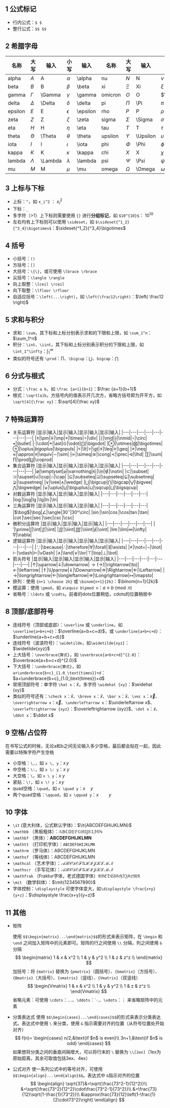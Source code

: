 ## 1 公式标记
* 行内公式：```$ $```
* 整行公式：```$$ $$```
## 2 希腊字母
|名称|大写|输入|小写|输入|名称|大写|输入|小写|输入|
|---|---|---|---|---|---|---|---|---|---|
|alpha|$A$|A|$\alpha$|\alpha|nu|$N$|N|$\nu$|\nu|
|beta|$B$|B|$\beta$|\beta|xi|$\Xi$|Xi|$\xi$|xi|
|gamma|$\Gamma$|\Gamma|$\gamma$|\gamma|omicron|$O$|O|$\omicron$|\omicron|
|delta|$\Delta$|\Delta|$\delta$|\delta|pi|$\Pi$|\Pi|$\pi$|\pi|
|epsilon|$E$|E|$\epsilon$|\epsilon|rho|$P$|P|$\rho$|\rho|
|zeta|$Z$|Z|$\zeta$|\zeta|sigma|$\Sigma$|\Sigma|$\sigma$|\sigma|
|eta|$H$|H|$\eta$|\eta|tau|$T$|T|$\tau$|\tau|
|theta|$\Theta$|\Theta|$\theta$|\theta|upsilon|$\Upsilon$|\Upsilon|$\upsilon$|\upsilon|
|iota|$I$|I|$\iota$|\iota|phi|$\Phi$|\Phi|$\phi$|\phi|
|kappa|$K$|K|$\kappa$|\kappa|chi|$X$|X|$\chi$|\chi|
|lambda|$\Lambda$|\Lambda|$\lambda$|\lambda|psi|$\Psi$|\Psi|$\psi$|\psi|
|mu|$M$|M|$\mu$|\mu|omega|$\Omega$|\Omega|$\omega$|\omega|
## 3 上标与下标
* 上标：```^```，如 ```x_i^2``` ： $x_i^2$
* 下标：```_```
* 多字符（>1）上下标则需要使用 ```{}``` 进行**分组标记**，如 ```$10^{10}$```： $10^{10}$ 
* 左右均有上下标则可以使用 ```\sideset```，如 ```$\sideset{^1_2}{^3_4}\bigotimes$```：$\sideset{^1_2}{^3_4}\bigotimes$
## 4 括号
* 小括号：```()```
* 方括号：```[]```
* 大括号：```\{\}```，或可使用 ```\lbrace \rbrace```
* 尖括号：```\langle \rangle```
* 向上取整：```\lceil \rceil```
* 向下取整：```\lfloor \rfloor```
* 自适应括号：```\left(...\right)```，如 ```\left(\frac12\right)```：$\left( \frac12 \right)$
## 5 求和与积分
* 求和：```\sum```，其下标和上标分别表示求和的下限和上限，如 ```\sum_1^n```：$\sum_1^n$
* 积分：```\int```、```\iint```，其下标和上标分别表示积分的下限和上限，如 ```\int_1^\infty```：$\int_1^\infty$
* 类似的符号还有 ```\prod```：$\prod$、```\bigcup```：$\bigcup$、```bigcap```：$\bigcap$
## 6 分式与根式
* 分式：```\frac a b```，如 ```\frac {a+1}{b+1}```：$\frac {a+1}{b+1}$
* 根式：```\sqrt[a]b```，方括号内的值表示开几次方，省略方括号即为开平方，如```\sqrt[4]{\frac xy}```：$\sqrt[4]{\frac xy}$
## 7 特殊运算符
* 关系运算符
	|显示|输入|显示|输入|显示|输入|显示|输入|
	|---|---|---|---|---|---|---|---|
	|$\pm$|\pm|$\mp$|\mp|$\times$|\times|$\div$|\div|
	|$\mid$|\mid|$\nmid$|\nmid|$\circ$|\circ|$\bullet$|\bullet|
	|$\cdot$|\cdot|$\ast$|\ast|$\odot$|\odot|$\bigodot$|\bigodot|
	|$\otimes$|\otimes|$\bigotimes$|\bigotimes|$\oplus$|\oplus|$bigoplus$|\bigopuls|
	|$\lt$|\lt|$\gt$|\gt|$\leq$|\leq|$\geq$|\geq|
	|$\neq$|\neq|$\approx$|\approx|$\equiv$|\equiv|$\sim$|\sim|
	|$\simeq$|\simeq|$\cong$|\cong|$\prec$|\prec|$\lhd$|\lhd|
	|$\sum$|\sum|$\prod$|\prod|$\coprod$|\coprod|
* 集合运算符
	|显示|输入|显示|输入|显示|输入|显示|输入|
	|---|---|---|---|---|---|---|---|
	|$\emptyset$|\emptyset|$\varnothing$|\varnothing|$\in$|\in|$\notin$|\notin|
	|$\subset$|\subset|$\supset$|\supset|$\cup$|\cup|$\cap$|\cap|
	|$\subseteq$|\subseteq|$\supseteq$|\supseteq|$\subsetneq$|\subsetneq|$\supsetneq$|\supsetneq|
	|$\vee$|\vee|$\wedge$|\wedge|
	|$\bigcup$|\bigcup|$\bigcap$|\bigcap|$\bigvee$|\bigvee|$\bigwedge$|\bigwedge|
	|$\uplus$|\uplus|$\biguplus$|\biguplus|$\sqcup$|\sqcup|$\bigsqcup$|\bigsqcup|
* 对数运算符
	|显示|输入|显示|输入|显示|输入|
	|---|---|---|---|---|---|
	|$\log$|\log|$\lg$|\lg|$\ln$|\ln|
* 三角运算符
	|显示|输入|显示|输入|显示|输入|
	|---|---|---|---|---|---|
	|$\bog$|\bog|$\angle$|\angle|$30^\circ$|30^\circ|
	|$\sin$|\sin|$\cos$|\cos|$\tan$|\tan|
	|$\cot$|\sec|$\sec$|\sec|$\csc$|\csc|
* 微积分运算符
	|显示|输入|显示|输入|显示|输入|
	|---|---|---|---|---|---|
	|$\prime$|\prime|$\int$|\int|$\iint$|\iint|
	|$\iiint$|\iiint|$\iiiint$|\iiiint|$\oint$|\oint|
	|$\lim$|\lim|$\infty$|\infty|$\nabla$|\nabla|
* 逻辑运算符
	|显示|输入|显示|输入|显示|输入|显示|输入|
	|---|---|---|---|---|---|---|---|
	|$\because$|\because|$\therefore$|\therefore|$\forall$|\forall|$\exists$|\exists|
	|$\not=$|\not=|$\lnot$|\lnot|$\vdash$|\vdash|$\vDash$|\vDash|
	|$\land$|\land|$\lor$|\lor|$\top$|\top|$\bot$|\bot|
* 箭头符号
	|显示|输入|显示|输入|显示|输入|显示|输入|
	|---|---|---|---|---|---|---|---|
	|$\uparrow$|\uparrow|$\downarrow$|\downarrow|$\rightarrow(\to)$|\rightarrow(\to)|$\leftarrow$|\leftarrow|
	|$\Uparrow$|\Uparrow|$\Downarrow$|\Downarrow|$\Rightarrow$|\Rightarrow|$\Leftarrow$|\Leftarrow|
	|$\longrightarrow$|\longrightarrow|$\longleftarrow$|\longleftarrow|$\Longrightarrow$|\Longrightarrow|$\mapsto$|\mapsto|
* 排列：使用 ```{n+1 \choose 2k}``` 或 ```\binom{n+1}{2k}```：$\binom{n+1}{2k}$
* 模运算：使用 ```\pmod```，如 ```a\equiv b\pmod n```：$a\equiv b\pmod n$
* 省略号：```\ldots``` 或 ```\codts```。前者的dots位置稍低，cdots的位置稍居中
## 8 顶部/底部符号
* 连线符号（顶部或底部）：```\overline``` 或 ```\underline```，如 ```\overline{a+b+c+d}```：$\overline{a+b+c+d}$，或 ```\underline{a+b+c+d}```：$\underline{a+b+c+d)}$
* 连线符号（波浪符号）：```\widetilde```，如```\widetilde{xyz}```：$\widetilde{xyz}$
* 上大括号：```\overbrace{算式}```，如 ```\overbrace{a+b+c+d}^{2.0}```：$\overbrace{a+b+c+d}^{2.0}$
* 下大括号：```\underbrace{算式}```，如 ```a+\underbrace{b+c}_{1.0_\text{times}}+d```：$a+\underbrace{b+c}_{1.0_\text{times}}+d$
* 常用顶部符号：单字符 ```\hat x```：$\hat x$，多字符 ```\widehat {xy}```：$\widehat {xy}$
* 类似的符号还有：```\check x```：$\check x$、```\breve x```：$\breve x$、```\bar x```：$\bar x$、```\vec x```：$\vec x$、```\overrightarrow x```：$\overrightarrow x$、```\underleftarrow x```：$\underleftarrow x$、```\overleftrightarrow {xyz}```：$\overleftrightarrow {xyz}$、```\dot x```：$\dot x$、```\ddot x```：$\ddot x$
## 9 空格/占位符
在书写公式的时候，无论a和b之间无论输入多少空格，最后都会贴在一起，因此需要以特殊字符产生空格
* 小空格：```\,```，如 ```x \, y```：$x \, y$
* 中空格：```\:```，如 ```x \: y```：$x \: y$
* 大空格：```\```，如 ```x \ y```：$x \ y$
* 紧贴：```\!```，如 ```x \! y```：$x \! y$
* quad空格：```\quad```，如 ```x \quad y```：$x \quad y$
* 两个quad空格：```\qquad```，如 ```x \qquad y```：$x \qquad y$
## 10 字体
* ```\it``` (意大利体，公式默认字体)：$\it{ABCDEFGHIJKLMN}$
* ```\mathbb``` （黑板粗体）：$\mathbb{ABCDEFGHIJKLMN}$
* ```\mathbf``` （黑体）：$\mathbf{ABCDEFGHIJKLMN}$
* ```\mathtt``` （打印机字体）：$\mathtt{ABCDEFGHIJKLMN}$
* ```\mathrm``` （罗马体）：$\mathrm{ABCDEFGHIJKLMN}$
* ```\mathsf``` （等线体）：$\mathsf{ABCDEFGHIJKLMN}$
* ```\mathcal``` （艺术字体）：$\mathcal{ABCDEFGHIJKLMN}$
* ```\mathscr``` （手写花体）：$\mathscr{ABCDEFGHIJKLMN}$
* ```\mathfrak``` （Fraktur字体，老式德国字体）$\mathfrak{ABCDEFGHIJKLMN}$
* ```\mit``` （数学斜体）：$\mit{1234567890}$
* 字体控制：```\displaystyle``` 可使字体变大，如```\displaystyle \frac{x+y}{y+z}```：$\displaystyle \frac{x+y}{y+z}$
## 11 其他
* 矩阵

	使用 ```$$\begin{matrix}...\end{matrix}$$```的形式来表示矩阵，在 ```\begin``` 和 ```\end``` 之间加入矩阵中的元素即可。矩阵的行之间使用 ```\\``` 分隔，列之间使用 ```&``` 分隔
	$$
	\begin{matrix}
	1 & x & x^2 \\
	1 & y & y^2 \\
	1 & z & z^z \\
	\end{matrix}
	$$
	加括号：将 ```{matrix}``` 替换为 ```{pmatrix}```（圆括号）、```{bmatrix}```（方括号）、```{Bmatrix}```（大括号）、```{vmatrix}```（竖线）、```{Vmatrix}```（双竖线）
	$$
	\begin{Vmatrix}
	1 & x & x^2 \\
	1 & y & y^2 \\
	1 & z & z^z \\
	\end{Vmatrix}
	$$
	省略元素：可使用 ```\cdots```：$\cdots$、```\ddots```：$\ddots$、```\vdots```：$\vdots$ 来省略矩阵中的元素
* 分类表达式
	使用 ```$$\begin{cases}...\end{cases}$$```的形式来表示分类表达式。表达式中使用 ```\``` 来分类，使用 ```&``` 指示需要对齐的位置（从符号位置处开始对齐）
	$$
	f(n)=
	\begin{cases}
	n/2,&\text{if $n$ is even}\\
	3n+1,&\text{if $n$ is odd}
	\end{cases}
	$$
	如果想将分类之间的垂直间隔增大，可以将行末的 ```\``` 替换为 ```\\[2ex]```（1ex为原始距离，其余可取值包括3ex、4ex）
* 公式对齐
	使一系列公式中的等号对齐，可使用 ```$$\begin{align}...\end{align}$$```。表达式中 ```&```指示对齐的位置
	$$
	\begin{align}
	\sqrt{37}&=\sqrt{\frac{73^2-1}{12^2}}\\
	&=\sqrt{\frac{73^2}{12^2}\cdot\frac{73^2-1}{73^2}}\\
	&=\frac{73}{12}\sqrt{1-\frac{1}{73^2}}\\
	&\approx\frac{73}{12}\left(1-\frac{1}{2\cdot73^2}\right)
	\end{align}
	$$


